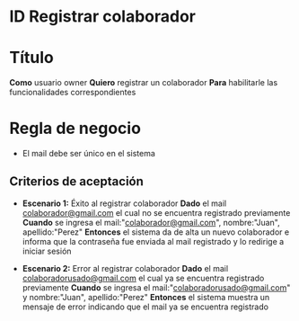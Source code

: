 # ID Registrar colaborador

# Título

**Como** usuario owner **Quiero** registrar un colaborador **Para** habilitarle las funcionalidades correspondientes

# Regla de negocio

- El mail debe ser único en el sistema

## Criterios de aceptación

- **Escenario 1:** Éxito al registrar colaborador
  **Dado** el mail colaborador@gmail.com el cual no se encuentra registrado previamente
  **Cuando** se ingresa el mail:"colaborador@gmail.com", nombre:"Juan", apellido:"Perez"
  **Entonces** el sistema da de alta un nuevo colaborador e informa que la contraseña fue enviada al mail registrado y lo redirige a iniciar sesión

- **Escenario 2:** Error al registrar colaborador
  **Dado** el mail colaboradorusado@gmail.com el cual ya se encuentra registrado previamente
  **Cuando** se ingresa el mail:"colaboradorusado@gmail.com" y nombre:"Juan", apellido:"Perez"
  **Entonces** el sistema muestra un mensaje de error indicando que el mail ya se encuentra registrado






